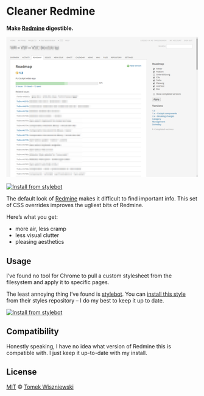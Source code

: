 Cleaner Redmine
===============

**Make [Redmine][] digestible.**

[![Screenshot](Screenshot.png)][social]

[![Install from stylebot][shield]][social]

The default look of [Redmine][] makes it difficult to find important info. This set of CSS overrides improves the ugliest bits of Redmine.

Here’s what you get:

* more air, less cramp
* less visual clutter
* pleasing aesthetics

[Redmine]:  http://www.redmine.org/
[shield]:   https://img.shields.io/badge/stylebot-install%20now-orange.svg?style=flat-square
[social]:   http://stylebot.me/styles/10068




Usage
-----

I’ve found no tool for Chrome to pull a custom stylesheet from the filesystem and apply it to specific pages.

The least annoying thing I’ve found is [stylebot][]. You can [install this style][social] from their styles repository – I do my best to keep it up to date.

[![Install from stylebot][shield]][social]

[stylebot]:  https://chrome.google.com/webstore/detail/stylebot/oiaejidbmkiecgbjeifoejpgmdaleoha




Compatibility
-------------

Honestly speaking, I have no idea what version of Redmine this is compatible with. I just keep it up-to-date with my install.




License
-------

[MIT][] © [Tomek Wiszniewski][]

[MIT]:                ./License.md
[Tomek Wiszniewski]:  https://github.com/tomekwi
